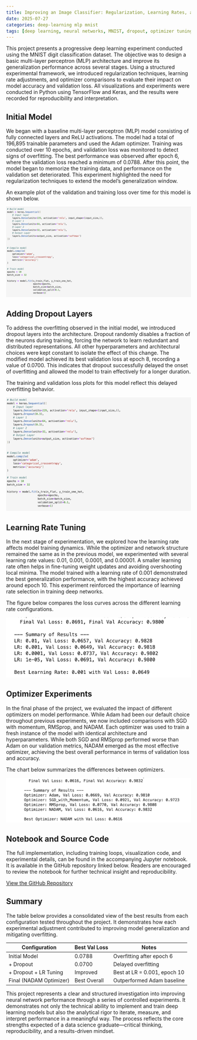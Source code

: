 ```yaml
---
title: Improving an Image Classifier: Regularization, Learning Rates, and Optimizer Tuning
date: 2025-07-27
categories: deep-learning mlp mnist
tags: [deep learning, neural networks, MNIST, dropout, optimizer tuning]
---
```


This project presents a progressive deep learning experiment conducted using the MNIST digit classification dataset. The objective was to design a basic multi-layer perceptron (MLP) architecture and improve its generalization performance across several stages. Using a structured experimental framework, we introduced regularization techniques, learning rate adjustments, and optimizer comparisons to evaluate their impact on model accuracy and validation loss. All visualizations and experiments were conducted in Python using TensorFlow and Keras, and the results were recorded for reproducibility and interpretation.

## Initial Model

We began with a baseline multi-layer perceptron (MLP) model consisting of fully connected layers and ReLU activations. The model had a total of 196,895 trainable parameters and used the Adam optimizer. Training was conducted over 10 epochs, and validation loss was monitored to detect signs of overfitting. The best performance was observed after epoch 6, where the validation loss reached a minimum of 0.0788. After this point, the model began to memorize the training data, and performance on the validation set deteriorated. This experiment highlighted the need for regularization techniques to extend the model’s generalization window.

An example plot of the validation and training loss over time for this model is shown below.

![Initial Model](/assets/images/posts/model-iteration/initial-model.png)


## Adding Dropout Layers

To address the overfitting observed in the initial model, we introduced dropout layers into the architecture. Dropout randomly disables a fraction of the neurons during training, forcing the network to learn redundant and distributed representations. All other hyperparameters and architectural choices were kept constant to isolate the effect of this change. The modified model achieved its best validation loss at epoch 8, recording a value of 0.0700. This indicates that dropout successfully delayed the onset of overfitting and allowed the model to train effectively for a longer duration.

The training and validation loss plots for this model reflect this delayed overfitting behavior.

![Dropout Model](/assets/images/posts/model-iteration/drop-out.png)

## Learning Rate Tuning

In the next stage of experimentation, we explored how the learning rate affects model training dynamics. While the optimizer and network structure remained the same as in the previous model, we experimented with several learning rate values: 0.01, 0.001, 0.0001, and 0.00001. A smaller learning rate often helps in fine-tuning weight updates and avoiding overshooting local minima. The model trained with a learning rate of 0.001 demonstrated the best generalization performance, with the highest accuracy achieved around epoch 10. This experiment reinforced the importance of learning rate selection in training deep networks.

The figure below compares the loss curves across the different learning rate configurations.

![Learning Rate Comparison](/assets/images/posts/model-iteration/learning-rate.png)

## Optimizer Experiments

In the final phase of the project, we evaluated the impact of different optimizers on model performance. While Adam had been our default choice throughout previous experiments, we now included comparisons with SGD with momentum, RMSprop, and NADAM. Each optimizer was used to train a fresh instance of the model with identical architecture and hyperparameters. While both SGD and RMSprop performed worse than Adam on our validation metrics, NADAM emerged as the most effective optimizer, achieving the best overall performance in terms of validation loss and accuracy.

The chart below summarizes the differences between optimizers.

![Optimizer Comparison](/assets/images/posts/model-iteration/optimizer-comp.png)

## Notebook and Source Code

The full implementation, including training loops, visualization code, and experimental details, can be found in the accompanying Jupyter notebook. It is available in the GitHub repository linked below. Readers are encouraged to review the notebook for further technical insight and reproducibility.

[View the GitHub Repository](https://github.com/MylesTym/model_iteration)

## Summary

The table below provides a consolidated view of the best results from each configuration tested throughout the project. It demonstrates how each experimental adjustment contributed to improving model generalization and mitigating overfitting.

| Configuration                        | Best Val Loss | Notes                        |
|-------------------------------------|----------------|------------------------------|
| Initial Model                       | 0.0788         | Overfitting after epoch 6    |
| + Dropout                           | 0.0700         | Delayed overfitting          |
| + Dropout + LR Tuning               | Improved       | Best at LR = 0.001, epoch 10 |
| Final (NADAM Optimizer)             | Best Overall   | Outperformed Adam baseline   |

This project represents a clear and structured investigation into improving neural network performance through a series of controlled experiments. It demonstrates not only the technical ability to implement and train deep learning models but also the analytical rigor to iterate, measure, and interpret performance in a meaningful way. The process reflects the core strengths expected of a data science graduate—critical thinking, reproducibility, and a results-driven mindset.

